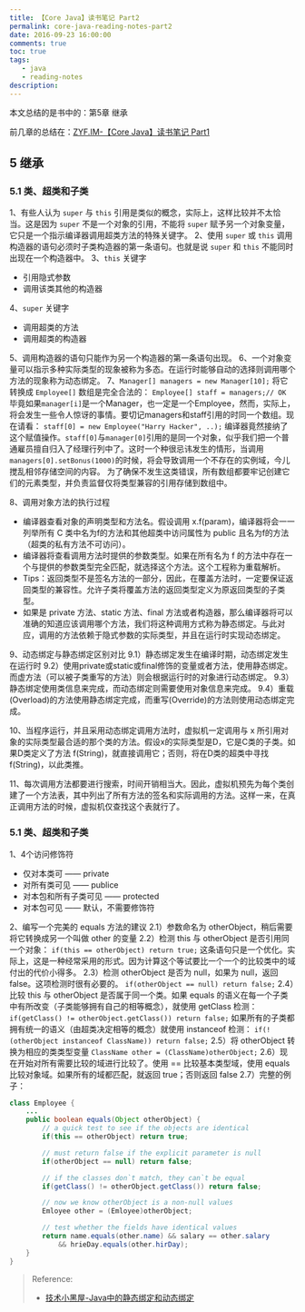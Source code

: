 ```yaml
---
title: 【Core Java】读书笔记 Part2
permalink: core-java-reading-notes-part2
date: 2016-09-23 16:00:00
comments: true
toc: true
tags:
   - java
   - reading-notes
description:
---
```


本文总结的是书中的：第5章 继承

前几章的总结在：[ZYF.IM-【Core Java】读书笔记 Part1](/2016/05/06/core-java-reading-notes/)

<!-- more -->

## 5 继承
### 5.1 类、超类和子类
1、有些人认为 `super` 与 `this` 引用是类似的概念，实际上，这样比较并不太恰当。这是因为 `super` 不是一个对象的引用，不能将 `super` 赋予另一个对象变量，它只是一个指示编译器调用超类方法的特殊关键字。
2、使用 `super` 或 `this` 调用构造器的语句必须时子类构造器的第一条语句。也就是说 `super` 和 `this` 不能同时出现在一个构造器中。
3、`this` 关键字
 - 引用隐式参数
 - 调用该类其他的构造器

4、`super` 关键字
 - 调用超类的方法
 - 调用超类的构造器

5、调用构造器的语句只能作为另一个构造器的第一条语句出现。
6、一个对象变量可以指示多种实际类型的现象被称为多态。在运行时能够自动的选择则调用哪个方法的现象称为动态绑定。
7、`Manager[] managers = new Manager[10];` 将它转换成 `Employee[]` 数组是完全合法的：
`Employee[] staff = managers;// OK`
毕竟如果`manager[i]`是一个Manager，也一定是一个Employee，然而，实际上，将会发生一些令人惊讶的事情。要切记managers和staff引用的时同一个数组。现在请看：
`staff[0] = new Employee("Harry Hacker", ..);`
编译器竟然接纳了这个赋值操作。`staff[0]`与`manager[0]`引用的是同一个对象，似乎我们把一个普通雇员擅自归入了经理行列中了。这时一个种很忌讳发生的情形，当调用`managers[0].setBonus(1000)`的时候，将会导致调用一个不存在的实例域，今儿搅乱相邻存储空间的内容。
为了确保不发生这类错误，所有数组都要牢记创建它们的元素类型，并负责监督仅将类型兼容的引用存储到数组中。

8、调用对象方法的执行过程
- 编译器查看对象的声明类型和方法名。假设调用 x.f(param)，编译器将会一一列举所有 C 类中名为f的方法和其他超类中访问属性为 public 且名为f的方法（超类的私有方法不可访问）。
- 编译器将查看调用方法时提供的参数类型。如果在所有名为 f 的方法中存在一个与提供的参数类型完全匹配，就选择这个方法。这个工程称为重载解析。
- Tips：返回类型不是签名方法的一部分，因此，在覆盖方法时，一定要保证返回类型的兼容性。允许子类将覆盖方法的返回类型定义为原返回类型的子类型。
- 如果是 private 方法、static 方法、final 方法或者构造器，那么编译器将可以准确的知道应该调用哪个方法，我们将这种调用方式称为静态绑定。与此对应，调用的方法依赖于隐式参数的实际类型，并且在运行时实现动态绑定。

9、动态绑定与静态绑定区别对比
9.1）静态绑定发生在编译时期，动态绑定发生在运行时
9.2）使用private或static或final修饰的变量或者方法，使用静态绑定。而虚方法（可以被子类重写的方法）则会根据运行时的对象进行动态绑定。
9.3）静态绑定使用类信息来完成，而动态绑定则需要使用对象信息来完成。
9.4）重载(Overload)的方法使用静态绑定完成，而重写(Override)的方法则使用动态绑定完成。

10、当程序运行，并且采用动态绑定调用方法时，虚拟机一定调用与 x 所引用对象的实际类型最合适的那个类的方法。假设x的实际类型是D，它是C类的子类。如果D类定义了方法 f(String)，就直接调用它；否则，将在D类的超类中寻找f(String)，以此类推。

11、每次调用方法都要进行搜索，时间开销相当大。因此，虚拟机预先为每个类创建了一个方法表，其中列出了所有方法的签名和实际调用的方法。这样一来，在真正调用方法的时候，虚拟机仅查找这个表就行了。

### 5.1 类、超类和子类
1、4个访问修饰符
- 仅对本类可 —— private
- 对所有类可见 —— publice
- 对本包和所有子类可见 —— protected
- 对本包可见 —— 默认，不需要修饰符

2、编写一个完美的 equals 方法的建议
2.1）参数命名为 otherObject，稍后需要将它转换成另一个叫做 other 的变量
2.2）检测 this 与 otherObject 是否引用同一个对象：
`if(this == otherObject) return true;`
这条语句只是一个优化。实际上，这是一种经常采用的形式。因为计算这个等试要比一个一个的比较类中的域付出的代价小得多。
2.3）检测 otherObject 是否为 null，如果为 null，返回 false。这项检测时很有必要的。
`if(otherObject == null) return false;`
2.4）比较 this 与 otherObject 是否属于同一个类。如果 equals 的语义在每一个子类中有所改变（子类能够拥有自己的相等概念），就使用 getClass 检测：
`if(getClass() != otherObject.getClass()) return false;`
如果所有的子类都拥有统一的语义（由超类决定相等的概念）就使用 instanceof 检测：
`if(!(otherObject instanceof ClassName)) return false;`
2.5）将 otherObject 转换为相应的类类型变量
`ClassName other = (ClassName)otherObject;`
2.6）现在开始对所有需要比较的域进行比较了。使用 == 比较基本类型域，使用 equals 比较对象域。如果所有的域都匹配，就返回 true；否则返回 false
2.7）完整的例子：
``` java
class Employee {
	...
	public boolean equals(Object otherObject) {
		// a quick test to see if the objects are identical
		if(this == otherObject) return true;

		// must return false if the explicit parameter is null
		if(otherObject == null) return false;

		// if the classes don`t match, they can`t be equal
		if(getClass() != otherObject.getClass()) return false;

		// now we know otherObject is a non-null values
		Emloyee other = (Emloyee)otherObject;

		// test whether the fields have identical values
		return name.equals(other.name) && salary == other.salary
			&& hrieDay.equals(other.hirDay);
	}
}
```

> Reference:
> - [技术小黑屋-Java中的静态绑定和动态绑定](http://droidyue.com/blog/2014/12/28/static-biding-and-dynamic-binding-in-java/)

